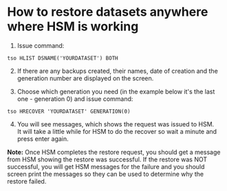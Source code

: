 # How to restore datasets anywhere where HSM is working

1. Issue command:
```
tso HLIST DSNAME('YOURDATASET') BOTH
```

2. If there are any backups created, their names, date of creation 
and the generation number are displayed on the screen.

3. Choose which generation you need (in the example below it's the last one - generation 0) and issue command:
```
tso HRECOVER 'YOURDATASET' GENERATION(0)
```

4. You will see messages, which shows the request was issued to HSM.  
It will take a little while for HSM to do the recover so wait a minute and press enter again.

**Note:** Once HSM completes the restore request,  you should get a message from HSM showing the restore was successful.  If the restore was NOT successful, you will get HSM messages for the failure and you should screen print the messages so they can be used to determine why the restore failed.  